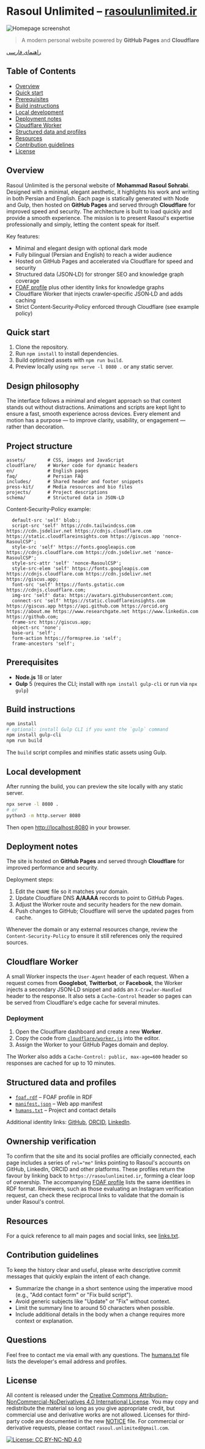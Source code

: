 # Rasoul Unlimited – [rasoulunlimited.ir](https://rasoulunlimited.ir)

![Homepage screenshot](assets/images/Homepage-screenshot2.png)

> A modern personal website powered by **GitHub Pages** and **Cloudflare**

[راهنمای فارسی](README-fa.md)

## Table of Contents

- [Overview](#overview)
- [Quick start](#quick-start)
- [Prerequisites](#prerequisites)
- [Build instructions](#build-instructions)
- [Local development](#local-development)
- [Deployment notes](#deployment-notes)
- [Cloudflare Worker](#cloudflare-worker)
- [Structured data and profiles](#structured-data-and-profiles)
- [Resources](#resources)
- [Contribution guidelines](#contribution-guidelines)
- [License](#license)


## Overview

Rasoul Unlimited is the personal website of **Mohammad Rasoul Sohrabi**. Designed with a minimal, elegant aesthetic, it highlights his work and writing in both Persian and English. Each page is statically generated with Node and Gulp, then hosted on **GitHub Pages** and served through **Cloudflare** for improved speed and security. The architecture is built to load quickly and provide a smooth experience. The mission is to present Rasoul's expertise professionally and simply, letting the content speak for itself.

Key features:

- Minimal and elegant design with optional dark mode
- Fully bilingual (Persian and English) to reach a wider audience
- Hosted on GitHub Pages and accelerated via Cloudflare for speed and security
- Structured data (JSON‑LD) for stronger SEO and knowledge graph coverage
- [FOAF profile](foaf.rdf) plus other identity links for knowledge graphs
- Cloudflare Worker that injects crawler‑specific JSON‑LD and adds caching
- Strict Content‑Security‑Policy enforced through Cloudflare (see example policy)

## Quick start

1. Clone the repository.
2. Run `npm install` to install dependencies.
3. Build optimized assets with `npm run build`.
4. Preview locally using `npx serve -l 8080 .` or any static server.

## Design philosophy

The interface follows a minimal and elegant approach so that content stands out
without distractions. Animations and scripts are kept light to ensure a fast,
smooth experience across devices. Every element and motion has a purpose — to
improve clarity, usability, or engagement — rather than decoration.

## Project structure

```
assets/        # CSS, images and JavaScript
cloudflare/    # Worker code for dynamic headers
en/            # English pages
faq/           # Persian FAQ
includes/      # Shared header and footer snippets
press-kit/     # Media resources and bio files
projects/      # Project descriptions
schema/        # Structured data in JSON-LD
```


Content‑Security‑Policy example:

```
  default-src 'self' blob:;
  script-src 'self' https://cdn.tailwindcss.com https://cdn.jsdelivr.net https://cdnjs.cloudflare.com https://static.cloudflareinsights.com https://giscus.app 'nonce-RasoulCSP';
  style-src 'self' https://fonts.googleapis.com https://cdnjs.cloudflare.com https://cdn.jsdelivr.net 'nonce-RasoulCSP';
  style-src-attr 'self' 'nonce-RasoulCSP';
  style-src-elem 'self' https://fonts.googleapis.com https://cdnjs.cloudflare.com https://cdn.jsdelivr.net https://giscus.app;
  font-src 'self' https://fonts.gstatic.com https://cdnjs.cloudflare.com;
  img-src 'self' data: https://avatars.githubusercontent.com;
  connect-src 'self' https://static.cloudflareinsights.com https://giscus.app https://api.github.com https://orcid.org https://about.me https://www.researchgate.net https://www.linkedin.com https://github.com;
  frame-src https://giscus.app;
  object-src 'none';
  base-uri 'self';
  form-action https://formspree.io 'self';
  frame-ancestors 'self';
```

## Prerequisites

- **Node.js** 18 or later
- **Gulp** 5 (requires the CLI; install with `npm install gulp-cli` or run via `npx gulp`)

## Build instructions

```bash
npm install
# optional: install Gulp CLI if you want the `gulp` command
npm install gulp-cli
npm run build
```

The `build` script compiles and minifies static assets using Gulp.

## Local development

After running the build, you can preview the site locally with any static server.

```bash
npx serve -l 8080 .
# or
python3 -m http.server 8080
```

Then open <http://localhost:8080> in your browser.

## Deployment notes

The site is hosted on **GitHub Pages** and served through **Cloudflare** for improved performance and security.

Deployment steps:

1. Edit the `CNAME` file so it matches your domain.
2. Update Cloudflare DNS **A/AAAA** records to point to GitHub Pages.
3. Adjust the Worker route and security headers for the new domain.
4. Push changes to GitHub; Cloudflare will serve the updated pages from cache.

Whenever the domain or any external resources change, review the `Content‑Security‑Policy` to ensure it still references only the required sources.

## Cloudflare Worker

A small Worker inspects the `User-Agent` header of each request. When a request
comes from **Googlebot**, **Twitterbot**, or **Facebook**, the Worker injects a
secondary JSON‑LD snippet and adds an `X-Crawler-Handled` header to the response.
It also sets a `Cache-Control` header so pages can be served from Cloudflare's
edge cache for several minutes.

### Deployment

1. Open the Cloudflare dashboard and create a new **Worker**.
2. Copy the code from [`cloudflare/worker.js`](cloudflare/worker.js) into the editor.
3. Assign the Worker to your GitHub Pages domain and deploy.

The Worker also adds a `Cache-Control: public, max-age=600` header so
responses are cached for up to 10 minutes.

## Structured data and profiles

- [`foaf.rdf`](foaf.rdf) – FOAF profile in RDF
- [`manifest.json`](manifest.json) – Web app manifest
- [`humans.txt`](humans.txt) – Project and contact details

Additional identity links: [GitHub](https://github.com/RasoulUnlimited), [ORCID](https://orcid.org/0009-0004-7177-2080), [LinkedIn](https://www.linkedin.com/in/rasoulunlimited).

## Ownership verification

To confirm that the site and its social profiles are officially connected, each
page includes a series of `rel="me"` links pointing to Rasoul's accounts on
GitHub, LinkedIn, ORCID and other platforms. These profiles return the favour by
linking back to `https://rasoulunlimited.ir`, forming a clear loop of ownership.
The accompanying [FOAF profile](foaf.rdf) lists the same identities in RDF
format. Reviewers, such as those evaluating an Instagram verification request,
can check these reciprocal links to validate that the domain is under Rasoul's
control.

## Resources

For a quick reference to all main pages and social links, see [links.txt](links.txt).

## Contribution guidelines

To keep the history clear and useful, please write descriptive commit messages that quickly explain the intent of each change.

- Summarize the change in a short sentence using the imperative mood (e.g., "Add contact form" or "Fix build script").
- Avoid generic subjects like "Update" or "Fix" without context.
- Limit the summary line to around 50 characters when possible.
- Include additional details in the body when a change requires more context or explanation.

## Questions

Feel free to contact me via email with any questions. The [humans.txt](humans.txt) file lists the developer's email address and profiles.

## License

All content is released under the
[Creative Commons Attribution-NonCommercial-NoDerivatives 4.0 International
License](https://creativecommons.org/licenses/by-nc-nd/4.0/). You may copy and
redistribute the material so long as you give appropriate credit, but commercial
use and derivative works are not allowed. Licenses for third-party code are
documented in the new [NOTICE](NOTICE) file. For commercial or derivative
requests, please contact `rasoul.unlimited@gmail.com`.

[![License: CC BY-NC-ND 4.0](https://img.shields.io/badge/License-CC%20BY--NC--ND%204.0-lightgrey.svg)](https://creativecommons.org/licenses/by-nc-nd/4.0/)